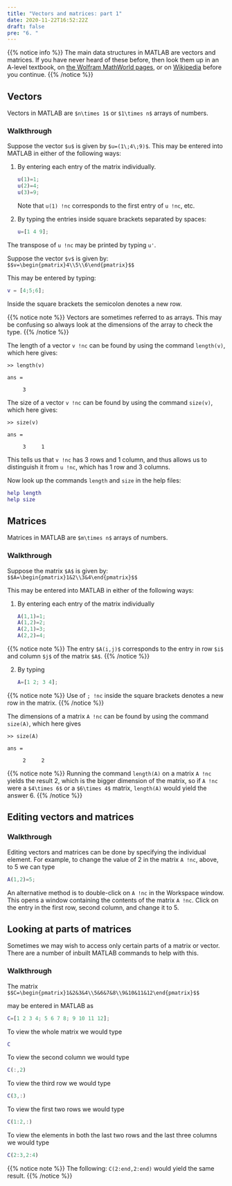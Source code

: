 ```yaml
---
title: "Vectors and matrices: part 1"
date: 2020-11-22T16:52:22Z
draft: false
pre: "6. "
---
```



{{% notice info %}}
The main data structures in MATLAB are vectors and matrices.
If you have never heard of these before, then look them up in an A-level textbook, on [the Wolfram MathWorld pages](https://mathworld.wolfram.com/Matrix.html), or on [Wikipedia](https://en.wikipedia.org/wiki/Matrix_(mathematics)) before you continue.
{{% /notice %}}


## Vectors

Vectors in MATLAB are `$n\times 1$` or `$1\times n$` arrays of numbers.

### Walkthrough

Suppose the vector `$u$` is given by `$u=(1\;4\;9)$`. This may be entered into MATLAB in either of the following ways:

1. By entering each entry of the matrix individually.
    ```matlab
    u(1)=1;
    u(2)=4;
    u(3)=9;
    ```
    Note that `u(1) !nc` corresponds to the first entry of `u !nc`, etc.

1. By typing the entries inside square brackets separated by spaces:

   ```matlab
   u=[1 4 9];
   ```



The transpose of `u !nc` may be printed by typing `u'`.

Suppose the vector `$v$` is given by: `$$v=\begin{pmatrix}4\\5\\6\end{pmatrix}$$`

This may be entered by typing:

```matlab
v = [4;5;6];
```

Inside the square brackets the semicolon denotes a new row.

{{% notice note %}}
Vectors are sometimes referred to as arrays.
This may be confusing so always look at the dimensions of the array to check the type.
{{% /notice %}}


The length of a vector `v !nc` can be found by using the command `length(v)`, which here gives:

```plaintext
>> length(v)

ans =

     3
```

The size of a vector `v !nc` can be found by using the command `size(v)`, which here gives:

```plaintext
>> size(v)

ans =

     3     1
```

This tells us that `v !nc` has 3 rows and 1 column, and thus allows us to distinguish it from `u !nc`, which has 1 row and 3 columns.


Now look up the commands `length` and `size` in the help files:

```matlab
help length
help size
```

## Matrices

Matrices in MATLAB are `$m\times n$` arrays of numbers.

### Walkthrough

Suppose the matrix `$A$` is given by: `$$A=\begin{pmatrix}1&2\\3&4\end{pmatrix}$$`

This may be entered into MATLAB in either of the following ways:

1. By entering each entry of the matrix individually

    ```matlab
    A(1,1)=1;
    A(1,2)=2;
    A(2,1)=3;
    A(2,2)=4;
    ```

{{% notice note %}}
The entry `$A(i,j)$` corresponds to the entry in row `$i$` and column `$j$` of the matrix `$A$`.
{{% /notice %}}

2. By typing

    ```matlab
    A=[1 2; 3 4];
    ```

{{% notice note %}}
Use of `; !nc` inside the square brackets denotes a new row in the matrix.
{{% /notice %}}


The dimensions of a matrix `A !nc` can be found by using the command `size(A)`, which here gives

```plaintext
>> size(A)

ans =

     2     2
```

{{% notice note %}}
Running the command `length(A)` on a matrix `A !nc` yields the result 2, which is the bigger dimension of the matrix, so if `A !nc` were a `$4\times 6$` or a `$6\times 4$` matrix, `length(A)` would yield the answer 6.
{{% /notice %}}


## Editing vectors and matrices

### Walkthrough

Editing vectors and matrices can be done by specifying the individual element.
For example, to change the value of 2 in the matrix `A !nc`, above, to 5 we can type

```matlab
A(1,2)=5;
```

An alternative method is to double-click on `A !nc` in the Workspace window.
This opens a window containing the contents of the matrix `A !nc`.
Click on the entry in the first row, second column, and change it to 5.


## Looking at parts of matrices

Sometimes we may wish to access only certain parts of a matrix or vector.
There are a number of inbuilt MATLAB commands to help with this.

### Walkthrough

The matrix `$$C=\begin{pmatrix}1&2&3&4\\5&6&7&8\\9&10&11&12\end{pmatrix}$$`

may be entered in MATLAB as

```matlab
C=[1 2 3 4; 5 6 7 8; 9 10 11 12];
```

To view the whole matrix we would type

```matlab
C
```

To view the second column we would type

```matlab
C(:,2)
```

To view the third row we would type

```matlab
C(3,:)
```

To view the first two rows we would type

```matlab
C(1:2,:)
```

To view the elements in both the last two rows and the last three columns we would type

```matlab
C(2:3,2:4)
```

{{% notice note %}}
The following: `C(2:end,2:end)` would yield the same result.
{{% /notice %}}
